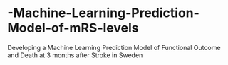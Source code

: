 # -Machine-Learning-Prediction-Model-of-mRS-levels
Developing a Machine Learning Prediction Model of Functional Outcome and Death at 3 months after Stroke in Sweden
